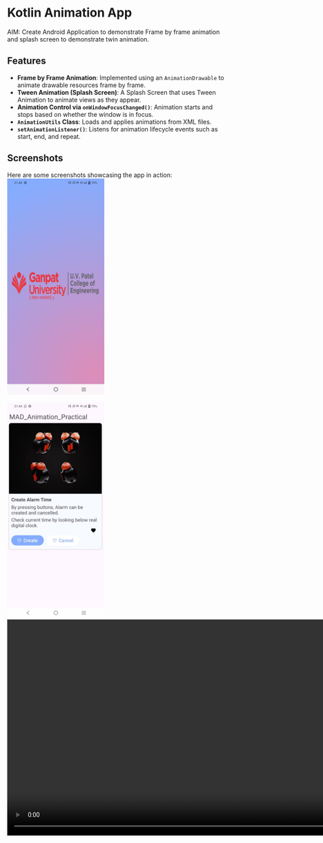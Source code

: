 # Kotlin Animation App

AIM: Create Android Application to demonstrate Frame by frame animation and splash screen to demonstrate twin animation.

## Features

- **Frame by Frame Animation**: Implemented using an `AnimationDrawable` to animate drawable resources frame by frame.
- **Tween Animation (Splash Screen)**: A Splash Screen that uses Tween Animation to animate views as they appear.
- **Animation Control via `onWindowFocusChanged()`**: Animation starts and stops based on whether the window is in focus.
- **`AnimationUtils` Class**: Loads and applies animations from XML files.
- **`setAnimationListener()`**: Listens for animation lifecycle events such as start, end, and repeat.

## Screenshots

Here are some screenshots showcasing the app in action:
<img src="https://github.com/DivyaNareshkumarPatel/MADPractical6/blob/master/img1.jpeg" alt="Screenshot 1" height="500"/>

<img src="https://github.com/DivyaNareshkumarPatel/MADPractical6/blob/master/img2.jpeg" alt="Screenshot 1" height="500"/>

<video src="https://github.com/DivyaNareshkumarPatel/MADPractical6/blob/master/video.mp4" alt="demo video" height="500" />


## Technologies Used

- **Kotlin** for Android development.
- **AnimationDrawable** for Frame-by-Frame Animation.
- **AnimationUtils** and **Tween Animation** for smooth UI transitions.
- **onWindowFocusChanged()** to control animation execution.
